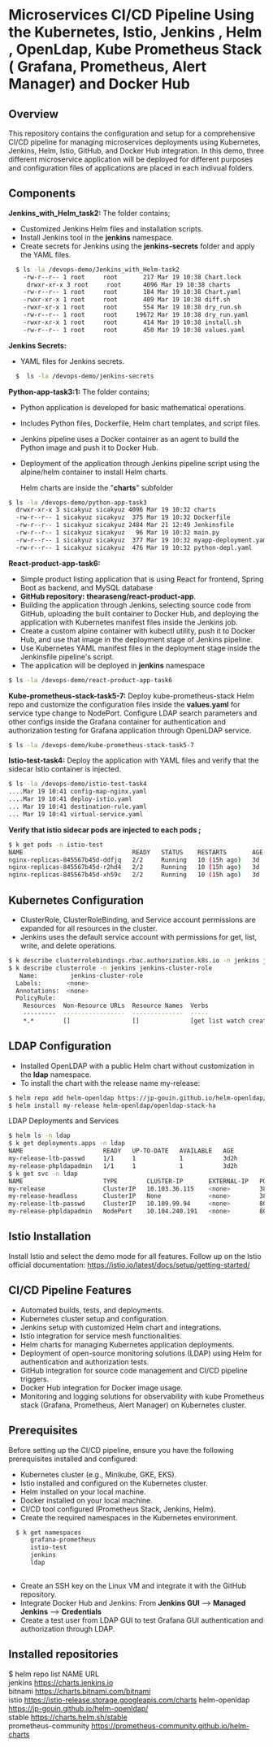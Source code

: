 # Microservices CI/CD Pipeline Using the Kubernetes, Istio, Jenkins , Helm , OpenLdap, Kube Prometheus Stack ( Grafana, Prometheus, Alert Manager) and Docker Hub
## Overview
This repository contains the configuration and setup for a comprehensive CI/CD pipeline for managing microservices deployments using Kubernetes, Jenkins, Helm, Istio, GitHub, and Docker Hub integration. In this demo, three different microservice application will be deployed for different purposes and configuration files of applications are placed in each indivual folders.

## Components
**Jenkins_with_Helm_task2:** The folder contains;
* Customized Jenkins Helm files and installation scripts.
* Install Jenkins tool in the **jenkins** namespace.
* Create secrets for Jenkins using the **jenkins-secrets** folder and apply the YAML files.
  
```bash
  $ ls -la /devops-demo/Jenkins_with_Helm-task2
    -rw-r--r-- 1 root     root       217 Mar 19 10:38 Chart.lock
     drwxr-xr-x 3 root     root      4096 Mar 19 10:38 charts
    -rw-r--r-- 1 root     root       184 Mar 19 10:38 Chart.yaml
    -rwxr-xr-x 1 root     root       409 Mar 19 10:38 diff.sh
    -rwxr-xr-x 1 root     root       554 Mar 19 10:38 dry_run.sh
    -rw-r--r-- 1 root     root     19672 Mar 19 10:38 dry_run.yaml
    -rwxr-xr-x 1 root     root       414 Mar 19 10:38 install.sh
    -rw-r--r-- 1 root     root       450 Mar 19 10:38 values.yaml
  ```

**Jenkins Secrets:** 
* YAML files for Jenkins secrets.
```bash
  $  ls -la /devops-demo/jenkins-secrets
```
**Python-app-task3:1:** The folder contains;
* Python application is developed for basic mathematical operations.
* Includes Python files, Dockerfile, Helm chart templates, and script files.
* Jenkins pipeline uses a Docker container as an agent to build the Python image and push it to Docker Hub.
* Deployment of the application through Jenkins pipeline script using the alpine/helm container to install Helm charts.

  Helm charts are inside the "**charts**" subfolder
```bash
$ ls -la /devops-demo/python-app-task3
  drwxr-xr-x 3 sicakyuz sicakyuz 4096 Mar 19 10:32 charts
  -rw-r--r-- 1 sicakyuz sicakyuz  375 Mar 19 10:32 Dockerfile
  -rw-r--r-- 1 sicakyuz sicakyuz 2484 Mar 21 12:49 Jenkinsfile
  -rw-r--r-- 1 sicakyuz sicakyuz   96 Mar 19 10:32 main.py
  -rw-r--r-- 1 sicakyuz sicakyuz  377 Mar 19 10:32 myapp-deployment.yaml
  -rw-r--r-- 1 sicakyuz sicakyuz  476 Mar 19 10:32 python-depl.yaml
```
**React-product-app-task6:**
* Simple product listing application that is using React for frontend, Spring Boot as backend, and MySQL database
* **GitHub repository:** **thearaseng/react-product-app**.
* Building the application through Jenkins, selecting source code from GitHub, uploading the built container to Docker Hub, and deploying the application with Kubernetes manifest files inside the Jenkins job.
* Create a custom alpine container with kubectl utility, push it to Docker Hub, and use that image in the deployment stage of Jenkins pipeline.
* Use Kubernetes YAML manifest files in the deployment stage inside the Jenkinsfile pipeline's script.
* The application will be deployed in **jenkins** namespace
  
```bash  
$ ls -la /devops-demo/react-product-app-task6
```

**Kube-prometheus-stack-task5-7:**
Deploy kube-prometheus-stack Helm repo and customize the configuration files inside the **values.yaml** for service type change to NodePort.
Configure LDAP search parameters and other configs inside the Grafana container for authentication and authorization testing for Grafana application through OpenLDAP service.

```bash
$ ls -la /devops-demo/kube-prometheus-stack-task5-7
```
**Istio-test-task4:**
Deploy the application with YAML files and verify that the sidecar Istio container is injected.

```bash
$ ls -la /devops-demo/istio-test-task4
....Mar 19 10:41 config-map-nginx.yaml
....Mar 19 10:41 deploy-istio.yaml
... Mar 19 10:41 destination-rule.yaml
... Mar 19 10:41 virtual-service.yaml

```
**Verify that istio sidecar pods are injected to each pods ;**
```bash
$ k get pods -n istio-test 
NAME                              READY   STATUS    RESTARTS       AGE
nginx-replicas-845567b45d-ddfjq   2/2     Running   10 (15h ago)   3d
nginx-replicas-845567b45d-r2hd4   2/2     Running   10 (15h ago)   3d
nginx-replicas-845567b45d-xh59c   2/2     Running   10 (15h ago)   3d
```
## Kubernetes Configuration
* ClusterRole, ClusterRoleBinding, and Service account permissions are expanded for all resources in the cluster.
* Jenkins uses the default service account with permissions for get, list, write, and delete operations.
  
```bash
$ k describe clusterrolebindings.rbac.authorization.k8s.io -n jenkins jenkins-cluster-role-binding
$ k describe clusterrole -n jenkins jenkins-cluster-role
   Name:         jenkins-cluster-role
  Labels:       <none>
  Annotations:  <none>
  PolicyRule:
    Resources  Non-Resource URLs  Resource Names  Verbs
    ---------  -----------------  --------------  -----
    *.*        []                 []              [get list watch create update delete]
```

## LDAP Configuration
* Installed OpenLDAP with a public Helm chart without customization in the **ldap** namespace.
* To install the chart with the release name my-release:
```bash
$ helm repo add helm-openldap https://jp-gouin.github.io/helm-openldap/
$ helm install my-release helm-openldap/openldap-stack-ha
```
LDAP Deployments and Services
```bash
$ helm ls -n ldap
$ k get deployments.apps -n ldap
NAME                      READY   UP-TO-DATE   AVAILABLE   AGE
my-release-ltb-passwd     1/1     1            1           3d2h
my-release-phpldapadmin   1/1     1            1           3d2h
$ k get svc -n ldap
NAME                      TYPE        CLUSTER-IP       EXTERNAL-IP   PORT(S)           AGE
my-release                ClusterIP   10.103.36.115    <none>        389/TCP,636/TCP   3d2h
my-release-headless       ClusterIP   None             <none>        389/TCP           3d2h
my-release-ltb-passwd     ClusterIP   10.109.99.94     <none>        80/TCP            3d2h
my-release-phpldapadmin   NodePort    10.104.240.191   <none>        80:30370/TCP      3d2h
```
## Istio Installation
Install Istio and select the demo mode for all features. Follow up on the Istio official documentation:
https://istio.io/latest/docs/setup/getting-started/

## CI/CD Pipeline Features
* Automated builds, tests, and deployments.
* Kubernetes cluster setup and configuration.
* Jenkins setup with customized Helm chart and integrations.
* Istio integration for service mesh functionalities.
* Helm charts for managing Kubernetes application deployments.
* Deployment of open-source monitoring solutions (LDAP) using Helm for authentication and authorization tests.
* GitHub integration for source code management and CI/CD pipeline triggers.
* Docker Hub integration for Docker image usage.
* Monitoring and logging solutions for observability with kube Prometheus stack (Grafana, Prometheus, Alert Manager) on Kubernetes cluster.

## Prerequisites
Before setting up the CI/CD pipeline, ensure you have the following prerequisites installed and configured:

* Kubernetes cluster (e.g., Minikube, GKE, EKS).
* Istio installed and configured on the Kubernetes cluster.
* Helm installed on your local machine.
* Docker installed on your local machine.
* CI/CD tool configured (Prometheus Stack, Jenkins, Helm).
* Create the required namespaces in the Kubernetes environment.
```bash
  $ k get namespaces
      grafana-prometheus
      istio-test       
      jenkins           
      ldap             
                  
``` 
* Create an SSH key on the Linux VM and integrate it with the GitHub repository.
* Integrate Docker Hub and Jenkins: From **Jenkins GUI** --> **Managed Jenkins** --> **Credentials**
* Create a test user from LDAP GUI to test Grafana GUI authentication and authorization through LDAP.
## Installed repositories
$ helm repo list
NAME                    URL                                                
jenkins                 https://charts.jenkins.io                          
bitnami                 https://charts.bitnami.com/bitnami                 
istio                   https://istio-release.storage.googleapis.com/charts
helm-openldap           https://jp-gouin.github.io/helm-openldap/          
stable                  https://charts.helm.sh/stable                      
prometheus-community    https://prometheus-community.github.io/helm-charts
